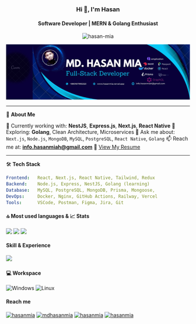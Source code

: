<h3 align="center">Hi 👋, I'm Hasan</h3>
<h4 align="center">Software Developer | MERN & Golang Enthusiast</h4>

<p align="center">
  <img src="https://komarev.com/ghpvc/?username=hasan-mia&style=flat-square" alt="hasan-mia" />
</p>

<p align="center">
  <img src="https://github.com/hasan-mia/hasan-mia/blob/3cb5a9ae3de1679b85018826b5614745d1853c53/hasan.jpg" alt="hasan-mia" />
</p>

---

🚀 **About Me**

🔭 Currently working with: **NestJS**, **Express.js**, **Next.js**, **React Native**
🌱 Exploring: **Golang**, Clean Architecture, Microservices
💬 Ask me about:  
  `Next.js`, `Node.js`, `MongoDB`, `MySQL`, `PostgreSQL`, `React Native`, `Golang`
📫 Reach me at: **info.hasanmiah@gmail.com**
📄 [View My Resume](https://drive.google.com/file/d/14MoA4odovocrMOrGv0ClnOQOdk5umles/view)

---

🛠️ **Tech Stack**

```yaml
Frontend:   React, Next.js, React Native, Tailwind, Redux
Backend:    Node.js, Express, NestJS, Golang (learning)
Database:   MySQL, PostgreSQL, MongoDB, Prisma, Mongoose,
DevOps:     Docker, Nginx, GitHub Actions, Railway, Vercel
Tools:      VSCode, Postman, Figma, Jira, Git
```

<!--<div style="display: flex; align-items: flex-start;">
  <a href="https://github.com/ryo-ma/github-profile-trophy" style="flex: 1;">
    <img src="https://github-profile-trophy.vercel.app/?username=hasan-mia&theme=dark" alt="hasanmia" width="300" height="200" />
  </a>
</div> -->
<h4 align="left"> 🔝 Most used languages & 📈 Stats </h4>
<p align="left">
  <img width="33%" src="https://github-readme-stats.vercel.app/api?username=hasan-mia&show_icons=true&hide_border=true&theme=dark" />
  <img width="35%" src="https://github-readme-streak-stats.herokuapp.com/?user=hasan-mia&hide_border=true&theme=dark" />
  <img width="25%" src="https://github-readme-stats.vercel.app/api/top-langs/?username=hasan-mia&layout=compact&hide_border=true&theme=dark" />
</p>
<h4 align="left">Skill & Experience</h4>
<p align="left">
  <a href="https://skillicons.dev">
    <img src="https://skillicons.dev/icons?i=git,html,css,bootstrap,tailwind,figma,javascript,react,nodejs,express,nodejs,mongodb,jquery,vuejs,firebase,jest,php,wordpress,laravel,mysql,linux,windows,heroku,docker,c,vim&theme=dark" />
  </a>
</p>
<!-- ![Anurag's GitHub stats](https://github-readme-stats.vercel.app/api?username=hasan-mia&show_icons=true&theme=dark)
 -->
<h4 align="left"> 💻 Workspace </h4>

![Windows](https://img.shields.io/badge/Windows-0078D6?style=for-the-badge&logo=windows&logoColor=white)
![Linux](https://img.shields.io/endpoint?color=red&label=ubuntu&logo=ubuntu&style=for-the-badge)

<h4 align="left">Reach me</h4>
<p align="left">
<a href="https://twitter.com/devhasanmia" target="blank"><img align="center" src="https://raw.githubusercontent.com/rahuldkjain/github-profile-readme-generator/master/src/images/icons/Social/twitter.svg" alt="hasanmia" height="30" width="40" /></a>
<a href="https://linkedin.com/in/md-hasan-mia" target="blank"><img align="center" src="https://raw.githubusercontent.com/rahuldkjain/github-profile-readme-generator/master/src/images/icons/Social/linked-in-alt.svg" alt="mdhasanmia" height="30" width="40" /></a>
<!--<a href="https://stackoverflow.com/users/18386206" target="blank"><img align="center" src="https://raw.githubusercontent.com/rahuldkjain/github-profile-readme-generator/master/src/images/icons/Social/stack-overflow.svg" alt="hasanmia" height="30" width="40" /></a>-->
<a href="https://fb.com/dev.hasanrafi" target="blank"><img align="center" src="https://raw.githubusercontent.com/rahuldkjain/github-profile-readme-generator/master/src/images/icons/Social/facebook.svg" alt="hasanmia" height="30" width="40" /></a>
<!--<a href="https://instagram.com/hasan-mia" target="blank"><img align="center" src="https://raw.githubusercontent.com/rahuldkjain/github-profile-readme-generator/master/src/images/icons/Social/instagram.svg" alt="hasanmia" height="30" width="40" /></a>-->
<a href="https://discord.gg/hasanmia#0118" target="blank"><img align="center" src="https://raw.githubusercontent.com/rahuldkjain/github-profile-readme-generator/master/src/images/icons/Social/discord.svg" alt="hasanmia" height="40" width="40" /></a>
</p>
